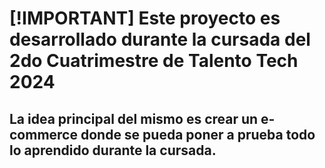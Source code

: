 # [!IMPORTANT] Este proyecto es desarrollado durante la cursada del 2do Cuatrimestre de Talento Tech 2024

## La idea principal del mismo es crear un e-commerce donde se pueda poner a prueba todo lo aprendido durante la cursada.